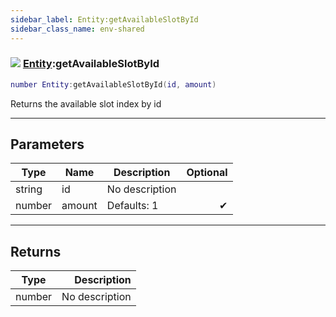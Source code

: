 ```yaml
---
sidebar_label: Entity:getAvailableSlotById
sidebar_class_name: env-shared
---
```


### ![](/img/wiki/shared.png) [Entity](../entity/README.md):getAvailableSlotById

```lua
number Entity:getAvailableSlotById(id, amount)
```

Returns the available slot index by id<br/>

-----------------
## Parameters

| Type   | Name | Description | Optional |
| ------ | ---- | ----------- | -------: |
| string | id | No description |   |
| number | amount | Defaults: 1 | ✔ |

-----------------
## Returns

| Type   | Description |
| ------ | ----------: |
| number | No description |
